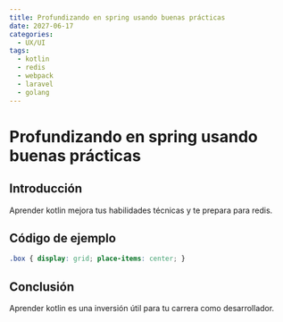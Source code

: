 ```yaml
---
title: Profundizando en spring usando buenas prácticas
date: 2027-06-17
categories:
  - UX/UI
tags:
  - kotlin
  - redis
  - webpack
  - laravel
  - golang
---
```


# Profundizando en spring usando buenas prácticas

## Introducción

Aprender kotlin mejora tus habilidades técnicas y te prepara para redis.

## Código de ejemplo

```css
.box { display: grid; place-items: center; }
```

## Conclusión

Aprender kotlin es una inversión útil para tu carrera como desarrollador.